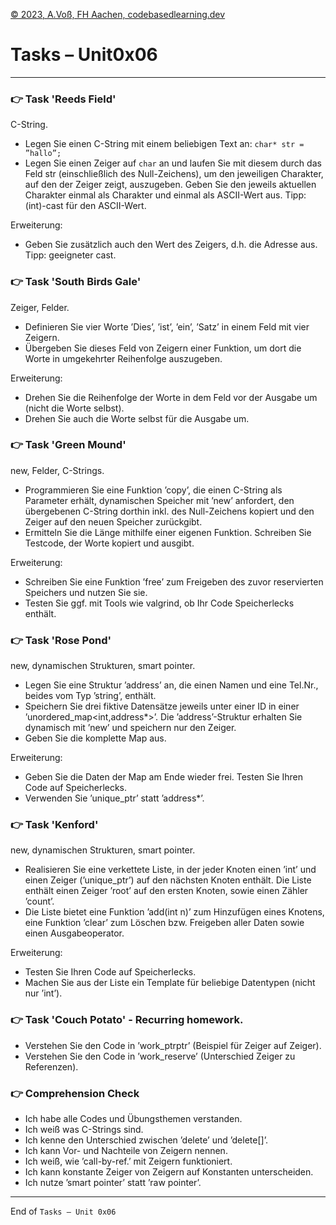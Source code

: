 [© 2023, A.Voß, FH Aachen, codebasedlearning.dev](mailto:cpp@codebasedlearning.dev)

# Tasks – Unit0x06

---


### 👉 Task 'Reeds Field'

C-String.
- Legen Sie einen C-String mit einem beliebigen Text an: `char* str = ”hallo”;`
- Legen Sie einen Zeiger auf `char` an und laufen Sie mit diesem durch das Feld str (einschließlich des Null-Zeichens), 
  um den jeweiligen Charakter, auf den der Zeiger zeigt, auszugeben. Geben Sie den jeweils aktuellen Charakter einmal 
  als Charakter und einmal als ASCII-Wert aus. Tipp: (int)-cast für den ASCII-Wert.

Erweiterung:
- Geben Sie zusätzlich auch den Wert des Zeigers, d.h. die Adresse aus. Tipp: geeigneter cast.


### 👉 Task 'South Birds Gale'

Zeiger, Felder.
- Definieren Sie vier Worte ’Dies’, ’ist’, ’ein’, ’Satz’ in einem Feld mit vier Zeigern.
- Übergeben Sie dieses Feld von Zeigern einer Funktion, um dort die Worte in umgekehrter Reihenfolge auszugeben.

Erweiterung:
- Drehen Sie die Reihenfolge der Worte in dem Feld vor der Ausgabe um (nicht die Worte selbst).
- Drehen Sie auch die Worte selbst für die Ausgabe um.


### 👉 Task 'Green Mound'

new, Felder, C-Strings.
- Programmieren Sie eine Funktion ’copy’, die einen C-String als Parameter erhält, dynamischen Speicher mit ’new’ 
  anfordert, den übergebenen C-String dorthin inkl. des Null-Zeichens kopiert und den Zeiger auf den neuen Speicher 
  zurückgibt.
- Ermitteln Sie die Länge mithilfe einer eigenen Funktion. Schreiben Sie Testcode, der Worte kopiert und ausgibt.

Erweiterung:
- Schreiben Sie eine Funktion ’free’ zum Freigeben des zuvor reservierten Speichers und nutzen Sie sie.
- Testen Sie ggf. mit Tools wie valgrind, ob Ihr Code Speicherlecks enthält.


### 👉 Task 'Rose Pond'

new, dynamischen Strukturen, smart pointer.
- Legen Sie eine Struktur ’address’ an, die einen Namen und eine Tel.Nr., beides vom Typ ’string’, enthält.
- Speichern Sie drei fiktive Datensätze jeweils unter einer ID in einer ’unordered_map<int,address*>’. 
  Die ’address’-Struktur erhalten Sie dynamisch mit ’new’ und speichern nur den Zeiger.
- Geben Sie die komplette Map aus.

Erweiterung:
- Geben Sie die Daten der Map am Ende wieder frei. Testen Sie Ihren Code auf Speicherlecks.
- Verwenden Sie ’unique_ptr’ statt ’address*’.


### 👉 Task 'Kenford'

new, dynamischen Strukturen, smart pointer.
- Realisieren Sie eine verkettete Liste, in der jeder Knoten einen ’int’ und einen Zeiger (’unique_ptr’) auf den 
  nächsten Knoten enthält. Die Liste enthält einen Zeiger ’root’ auf den ersten Knoten, sowie einen Zähler ’count’.
- Die Liste bietet eine Funktion ’add(int n)’ zum Hinzufügen eines Knotens, eine Funktion ’clear’ zum Löschen 
  bzw. Freigeben aller Daten sowie einen Ausgabeoperator.

Erweiterung:
- Testen Sie Ihren Code auf Speicherlecks.
- Machen Sie aus der Liste ein Template für beliebige Datentypen (nicht nur ’int’).


### 👉 Task 'Couch Potato' - Recurring homework.

- Verstehen Sie den Code in ’work_ptrptr’ (Beispiel für Zeiger auf Zeiger).
- Verstehen Sie den Code in ’work_reserve’  (Unterschied Zeiger zu Referenzen).


### 👉 Comprehension Check

- Ich habe alle Codes und Übungsthemen verstanden.
- Ich weiß was C-Strings sind.
- Ich kenne den Unterschied zwischen ’delete’ und ’delete[]’.
- Ich kann Vor- und Nachteile von Zeigern nennen.
- Ich weiß, wie ’call-by-ref.’ mit Zeigern funktioniert.
- Ich kann konstante Zeiger von Zeigern auf Konstanten unterscheiden.
- Ich nutze ’smart pointer’ statt ’raw pointer’.

---

End of `Tasks – Unit 0x06`
